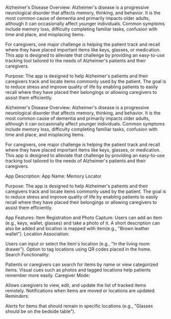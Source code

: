 Alzheimer's Disease Overview:
Alzheimer's disease is a progressive neurological disorder that affects memory, thinking, and behavior. It is the most common cause of dementia and primarily impacts older adults, although it can occasionally affect younger individuals. Common symptoms include memory loss, difficulty completing familiar tasks, confusion with time and place, and misplacing items.

For caregivers, one major challenge is helping the patient track and recall where they have placed important items like keys, glasses, or medication. This app is designed to alleviate that challenge by providing an easy-to-use tracking tool tailored to the needs of Alzheimer's patients and their caregivers.

Purpose:
The app is designed to help Alzheimer's patients and their caregivers track and locate items commonly used by the patient. The goal is to reduce stress and improve quality of life by enabling patients to easily recall where they have placed their belongings or allowing caregivers to assist them efficiently.


Alzheimer's Disease Overview:
Alzheimer's disease is a progressive neurological disorder that affects memory, thinking, and behavior. It is the most common cause of dementia and primarily impacts older adults, although it can occasionally affect younger individuals. Common symptoms include memory loss, difficulty completing familiar tasks, confusion with time and place, and misplacing items.

For caregivers, one major challenge is helping the patient track and recall where they have placed important items like keys, glasses, or medication. This app is designed to alleviate that challenge by providing an easy-to-use tracking tool tailored to the needs of Alzheimer's patients and their caregivers.

App Description:
App Name: Memory Locator

Purpose:
The app is designed to help Alzheimer's patients and their caregivers track and locate items commonly used by the patient. The goal is to reduce stress and improve quality of life by enabling patients to easily recall where they have placed their belongings or allowing caregivers to assist them efficiently.

App Features:
Item Registration and Photo Capture:
Users can add an item (e.g., keys, wallet, glasses) and take a photo of it.
A short description can also be added and location is mapped with item(e.g., "Brown leather wallet").
Location Association: 

Users can input or select the item's location (e.g., "In the living room drawer").
Option to tag locations using QR codes placed in the home.
Search Functionality:

Patients or caregivers can search for items by name or view categorized items.
Visual cues such as photos and tagged locations help patients remember more easily.
Caregiver Mode:

Allows caregivers to view, edit, and update the list of tracked items remotely.
Notifications when items are moved or locations are updated.
Reminders:

Alerts for items that should remain in specific locations (e.g., "Glasses should be on the bedside table").
